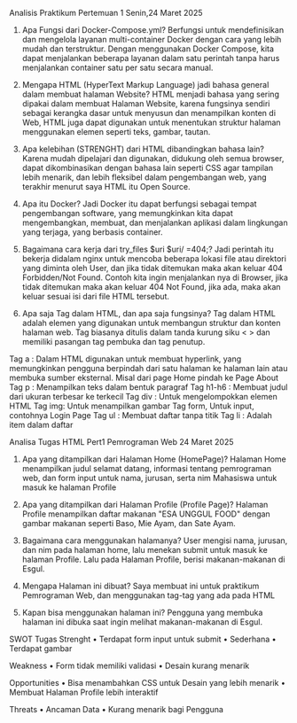 Analisis Praktikum Pertemuan 1 Senin,24 Maret 2025

1. Apa Fungsi dari Docker-Compose.yml?
Berfungsi untuk mendefinisikan dan mengelola layanan multi-container Docker dengan cara yang lebih mudah dan terstruktur. Dengan menggunakan Docker Compose, kita dapat menjalankan beberapa layanan dalam satu perintah tanpa harus menjalankan container satu per satu secara manual.

2. Mengapa HTML (HyperText Markup Language) jadi bahasa general dalam membuat halaman Website?
HTML menjadi bahasa yang sering dipakai dalam membuat Halaman Website, karena fungsinya sendiri sebagai kerangka dasar untuk menyusun dan menampilkan konten di Web, HTML juga dapat digunakan untuk menentukan struktur halaman menggunakan elemen seperti teks, gambar, tautan.

3. Apa kelebihan (STRENGHT) dari HTML dibandingkan bahasa lain?
Karena mudah dipelajari dan digunakan, didukung oleh semua browser, dapat dikombinasikan dengan bahasa lain seperti CSS agar tampilan lebih menarik, dan lebih fleksibel dalam pengembangan web, yang terakhir menurut saya HTML itu Open Source.

4. Apa itu Docker?
Jadi Docker itu dapat berfungsi sebagai tempat pengembangan software, yang memungkinkan kita dapat mengembangkan, membuat, dan menjalankan aplikasi dalam lingkungan yang terjaga, yang berbasis container.

5. Bagaimana cara kerja dari try_files $uri $uri/ =404;?
Jadi perintah itu bekerja didalam nginx untuk mencoba beberapa lokasi file atau direktori yang diminta oleh User, dan jika tidak ditemukan maka akan keluar 404 Forbidden/Not Found. Contoh kita ingin menjalankan nya di Browser, jika tidak ditemukan maka akan keluar 404 Not Found, jika ada, maka akan keluar sesuai isi dari file HTML tersebut.

6. Apa saja Tag dalam HTML, dan apa saja fungsinya?
Tag dalam HTML adalah elemen yang digunakan untuk membangun struktur dan konten halaman web. Tag biasanya ditulis dalam tanda kurung siku < > dan memiliki pasangan tag pembuka dan tag penutup.

Tag a : Dalam HTML digunakan untuk membuat hyperlink, yang memungkinkan pengguna berpindah dari satu halaman ke halaman lain atau membuka sumber eksternal. Misal dari page Home pindah ke Page About
Tag p : Menampilkan teks dalam bentuk paragraf
Tag h1-h6 : Membuat judul dari ukuran terbesar ke terkecil
Tag div : Untuk mengelompokkan elemen HTML
Tag img: Untuk menampilkan gambar
Tag form, Untuk input, contohnya Login Page
Tag ul : Membuat daftar tanpa titik
Tag li : Adalah item dalam daftar


Analisa Tugas HTML Pert1 Pemrograman Web 24 Maret 2025
1. Apa yang ditampilkan dari Halaman Home (HomePage)?
Halaman Home menampilkan judul selamat datang, informasi tentang pemrograman web, dan form input untuk nama, jurusan, serta nim Mahasiswa untuk masuk ke halaman Profile

2. Apa yang ditampilkan dari Halaman Profile (Profile Page)?
Halaman Profile menampilkan daftar makanan "ESA UNGGUL FOOD" dengan gambar makanan seperti Baso, Mie Ayam, dan Sate Ayam.

3. Bagaimana cara menggunakan halamanya?
User mengisi nama, jurusan, dan nim pada halaman home, lalu menekan submit untuk masuk ke halaman Profile. Lalu pada Halaman Profile, berisi makanan-makanan di Esgul.

4. Mengapa Halaman ini dibuat?
Saya membuat ini untuk praktikum Pemrograman Web, dan menggunakan tag-tag yang ada pada HTML

5. Kapan bisa menggunakan halaman ini? 
Pengguna yang membuka halaman ini dibuka saat ingin melihat makanan-makanan di Esgul.

SWOT Tugas
Strenght 
• Terdapat form input untuk submit
• Sederhana
• Terdapat gambar

Weakness
• Form tidak memiliki validasi
• Desain kurang menarik

Opportunities
• Bisa menambahkan CSS untuk Desain yang lebih menarik
• Membuat Halaman Profile lebih interaktif

Threats
• Ancaman Data
• Kurang menarik bagi Pengguna